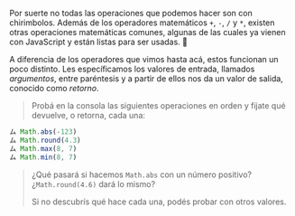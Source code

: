  Por suerte no todas las operaciones que podemos hacer son con chirimbolos. Además de los operadores matemáticos `+`, `-`, `/` y `*`, existen otras operaciones matemáticas comunes, algunas de las cuales ya vienen con JavaScript y están listas para ser usadas. :raised_hands:

A diferencia de los operadores que vimos hasta acá, estos funcionan un poco distinto. Les específicamos los valores de entrada, llamados *argumentos*, entre paréntesis y a partir de ellos nos da un valor de salida, conocido como *retorno*.

> Probá en la consola las siguientes operaciones en orden y fijate qué devuelve, o retorna, cada una:
>
``` javascript
ム Math.abs(-123) 
ム Math.round(4.3)
ム Math.max(8, 7)
ム Math.min(8, 7)
```
> ¿Qué pasará si hacemos `Math.abs` con un número positivo?¿`Math.round(4.6)` dará lo mismo?
>
> Si no descubrís qué hace cada una, podés probar con otros valores.